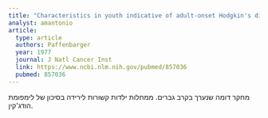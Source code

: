 ```yaml
---
title: "Characteristics in youth indicative of adult-onset Hodgkin's disease"
analyst: amantonio
article:
  type: article
  authors: Paffenbarger
  year: 1977
  journal: J Natl Cancer Inst
  link: https://www.ncbi.nlm.nih.gov/pubmed/857036
  pubmed: 857036
---
```


מחקר דומה שנערך בקרב גברים. ממחלות ילדות קשורות לירידה בסיכון של לימפומת הודג'קין.
